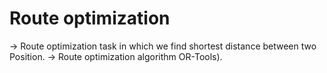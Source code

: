 # Route optimization

-> Route optimization task in which we find shortest distance between two Position.
-> Route optimization algorithm OR-Tools).
 
